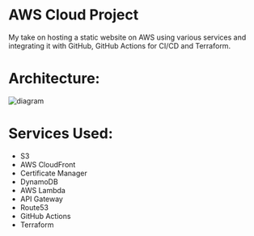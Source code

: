 # AWS Cloud Project

My take on hosting a static website on AWS using various services and integrating it with GitHub, GitHub Actions for CI/CD and Terraform.


# Architecture:



![diagram](https://github.com/georgiAlexandrov5/AWS-Cloud-Project/assets/22638527/861283c9-eafa-4f2a-b87c-4f2ba6edbd69)




# Services Used:

- S3
- AWS CloudFront
- Certificate Manager
- DynamoDB
- AWS Lambda
- API Gateway
- Route53
- GitHub Actions
- Terraform
